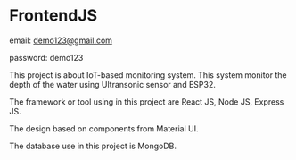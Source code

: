 # FrontendJS

email: demo123@gmail.com

password: demo123


This project is about IoT-based monitoring system. This system monitor the depth of the water using Ultransonic sensor and ESP32.

The framework or tool using in this project are React JS, Node JS, Express JS.

The design based on components from Material UI.

The database use in this project is MongoDB.

 

